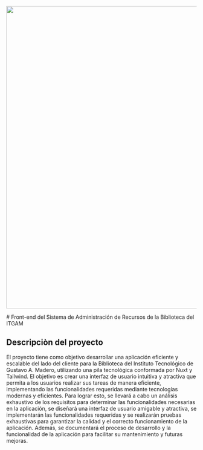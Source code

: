 <p align="center">
<img src="public/img/itgam-banner.jpg"
 style= "height:autopx;
  width:800" 
   />
   </p>
   # Front-end del Sistema de Administración de Recursos de la Biblioteca del ITGAM
   
   ## Descripciòn del proyecto
   El proyecto tiene como objetivo desarrollar una aplicación eficiente y escalable del lado del cliente para la Biblioteca del Instituto Tecnológico de Gustavo A. Madero, utilizando una pila tecnológica conformada por Nuxt y Tailwind. El objetivo es crear una interfaz de usuario intuitiva y atractiva que permita a los usuarios realizar sus tareas de manera eficiente, implementando las funcionalidades requeridas mediante tecnologías modernas y eficientes. Para lograr esto, se llevará a cabo un análisis exhaustivo de los requisitos para determinar las funcionalidades necesarias en la aplicación, se diseñará una interfaz de usuario amigable y atractiva, se implementarán las funcionalidades requeridas y se realizarán pruebas exhaustivas para garantizar la calidad y el correcto funcionamiento de la aplicación. Además, se documentará el proceso de desarrollo y la funcionalidad de la aplicación para facilitar su mantenimiento y futuras mejoras.
   
   
